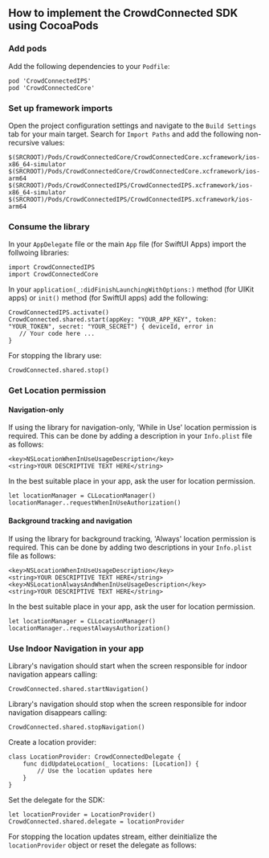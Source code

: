 ## How to implement the CrowdConnected SDK using CocoaPods

### Add pods
Add the following dependencies to your `Podfile`: 
```
pod 'CrowdConnectedIPS'
pod 'CrowdConnectedCore'
```

### Set up framework imports
Open the project configuration settings and navigate to the `Build Settings` tab for your main target.
Search for `Import Paths` and add the following non-recursive values:
```
$(SRCROOT)/Pods/CrowdConnectedCore/CrowdConnectedCore.xcframework/ios-x86_64-simulator
$(SRCROOT)/Pods/CrowdConnectedCore/CrowdConnectedCore.xcframework/ios-arm64
$(SRCROOT)/Pods/CrowdConnectedIPS/CrowdConnectedIPS.xcframework/ios-x86_64-simulator
$(SRCROOT)/Pods/CrowdConnectedIPS/CrowdConnectedIPS.xcframework/ios-arm64
```

### Consume the library
In your `AppDelegate` file or the main `App` file (for SwiftUI Apps) import the follwoing libraries:
```
import CrowdConnectedIPS
import CrowdConnectedCore
```

In your `application(_:didFinishLaunchingWithOptions:)` method (for UIKit apps) or `init()` method (for SwiftUI apps) add the following:
```
CrowdConnectedIPS.activate()
CrowdConnected.shared.start(appKey: "YOUR_APP_KEY", token: "YOUR_TOKEN", secret: "YOUR_SECRET") { deviceId, error in
   // Your code here ...
}
```

For stopping the library use:
```
CrowdConnected.shared.stop()
```

### Get Location permission

#### Navigation-only
If using the library for navigation-only, 'While in Use' location permission is required.
This can be done by adding a description in your `Info.plist` file as follows:
```
<key>NSLocationWhenInUseUsageDescription</key>	
<string>YOUR DESCRIPTIVE TEXT HERE</string>
```
In the best suitable place in your app, ask the user for location permission.
```
let locationManager = CLLocationManager()
locationManager..requestWhenInUseAuthorization()
```

#### Background tracking and navigation

If using the library for background tracking, 'Always' location permission is required.
This can be done by adding two descriptions in your `Info.plist` file as follows:
```
<key>NSLocationWhenInUseUsageDescription</key>	
<string>YOUR DESCRIPTIVE TEXT HERE</string>
<key>NSLocationAlwaysAndWhenInUseUsageDescription</key>	
<string>YOUR DESCRIPTIVE TEXT HERE</string>
```
In the best suitable place in your app, ask the user for location permission.
```
let locationManager = CLLocationManager()
locationManager..requestAlwaysAuthorization()
```

### Use Indoor Navigation in your app
Library's navigation should start when the screen responsible for indoor navigation appears calling:
```
CrowdConnected.shared.startNavigation()
```
Library's navigation should stop when the screen responsible for indoor navigation disappears calling:
```
CrowdConnected.shared.stopNavigation()
```
Create a location provider:
```
class LocationProvider: CrowdConnectedDelegate {
    func didUpdateLocation(_ locations: [Location]) {
        // Use the location updates here
    }
}
```
Set the delegate for the SDK:
```
let locationProvider = LocationProvider()
CrowdConnected.shared.delegate = locationProvider
```
For stopping the location updates stream, either deinitialize the `locationProvider` object or reset the delegate as follows:
```
